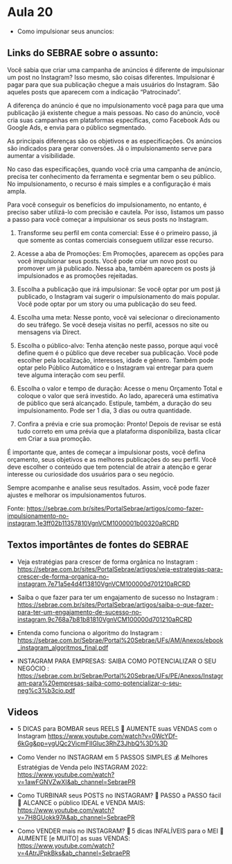 

# Aula 20
- Como impulsionar seus anuncios:

## Links do SEBRAE sobre o assunto:
Você sabia que criar uma campanha de anúncios é diferente de impulsionar um post no Instagram? Isso mesmo, são coisas diferentes. Impulsionar é pagar para que sua publicação chegue a mais usuários do Instagram. São aqueles posts que aparecem com a indicação “Patrocinado”.  

A diferença do anúncio é que no impulsionamento você paga para que uma publicação já existente chegue a mais pessoas. No caso do anúncio, você cria suas campanhas em plataformas específicas, como Facebook Ads ou Google Ads, e envia para o público segmentado. 

As principais diferenças são os objetivos e as especificações. Os anúncios são indicados para gerar conversões. Já o impulsionamento serve para aumentar a visibilidade.

No caso das especificações, quando você cria uma campanha de anúncio, precisa ter conhecimento da ferramenta e segmentar bem o seu público. No impulsionamento, o recurso é mais simples e a configuração é mais ampla. 

Para você conseguir os benefícios do impulsionamento, no entanto, é preciso saber utilizá-lo com precisão e cautela. Por isso, listamos um passo a passo para você começar a impulsionar os seus posts no Instagram.

1. Transforme seu perfil em conta comercial:
Esse é o primeiro passo, já que somente as contas comerciais conseguem utilizar esse recurso. 

2. Acesse a aba de Promoções:
Em Promoções, aparecem as opções para você impulsionar seus posts. Você pode criar um novo post ou promover um já publicado. Nessa aba, também aparecem os posts já impulsionados e as promoções rejeitadas.

3. Escolha a publicação que irá impulsionar:
Se você optar por um post já publicado, o Instagram vai sugerir o impulsionamento do mais popular. Você pode optar por um story ou uma publicação do seu feed. 

4. Escolha uma meta:
Nesse ponto, você vai selecionar o direcionamento do seu tráfego. Se você deseja visitas no perfil, acessos no site ou mensagens via Direct.

5. Escolha o público-alvo:
Tenha atenção neste passo, porque aqui você define quem é o público que deve receber sua publicação. Você pode escolher pela localização, interesses, idade e gênero. Também pode optar pelo Público Automático e o Instagram vai entregar para quem teve alguma interação com seu perfil.

6. Escolha o valor e tempo de duração:
Acesse o menu Orçamento Total e coloque o valor que será investido. Ao lado, aparecerá uma estimativa de público que será alcançado. Estipule, também, a duração do seu impulsionamento. Pode ser 1 dia, 3 dias ou outra quantidade.

7. Confira a prévia e crie sua promoção:
Pronto! Depois de revisar se está tudo correto em uma prévia que a plataforma disponibiliza, basta clicar em Criar a sua promoção.

É importante que, antes de começar a impulsionar posts, você defina orçamento, seus objetivos e as melhores publicações do seu perfil. Você deve escolher o conteúdo que tem potencial de atrair a atenção e gerar interesse ou curiosidade dos usuários para o seu negócio. 

Sempre acompanhe e analise seus resultados. Assim, você pode fazer ajustes e melhorar os impulsionamentos futuros.

Fonte: https://sebrae.com.br/sites/PortalSebrae/artigos/como-fazer-impulsionamento-no-instagram,1e3ff02b11357810VgnVCM1000001b00320aRCRD

## Textos importântes de fontes do SEBRAE
- Veja estratégias para crescer de forma orgânica no Instagram : https://sebrae.com.br/sites/PortalSebrae/artigos/veja-estrategias-para-crescer-de-forma-organica-no-instagram,7e71a5e4d4f13810VgnVCM100000d701210aRCRD

- Saiba o que fazer para ter um engajamento de sucesso no Instagram : https://sebrae.com.br/sites/PortalSebrae/artigos/saiba-o-que-fazer-para-ter-um-engajamento-de-sucesso-no-instagram,9c768a7b81b81810VgnVCM100000d701210aRCRD

- Entenda como funciona o algoritmo do Instagram : https://sebrae.com.br/Sebrae/Portal%20Sebrae/UFs/AM/Anexos/ebook_instagram_algoritmos_final.pdf

- INSTAGRAM PARA EMPRESAS: SAIBA COMO POTENCIALIZAR O SEU NEGÓCIO : https://sebrae.com.br/Sebrae/Portal%20Sebrae/UFs/PE/Anexos/Instagram-para%20empresas-saiba-como-potencializar-o-seu-neg%c3%b3cio.pdf

## Videos

- 5 DICAS para BOMBAR seus REELS 🚀 AUMENTE suas VENDAS com o Instagram https://www.youtube.com/watch?v=0WcYDf-6kGg&pp=ygUQc2VicmFlIGluc3RhZ3JhbQ%3D%3D

- Como Vender no INSTAGRAM em 5 PASSOS SIMPLES 💰 Melhores Estratégias de Venda pelo INSTAGRAM 2022: https://www.youtube.com/watch?v=1awFGNVZwXI&ab_channel=SebraePR

- Como TURBINAR seus POSTS no INSTAGRAM? 🤩 PASSO a PASSO fácil 📲 ALCANCE o público IDEAL e VENDA MAIS: https://www.youtube.com/watch?v=7H8GUokk97A&ab_channel=SebraePR

- Como VENDER mais no INSTAGRAM? 🚀 ️5 dicas INFALÍVEIS para o MEI 💫 AUMENTE [e MUITO] as suas VENDAS: https://www.youtube.com/watch?v=4AtrJPpkBks&ab_channel=SebraePR